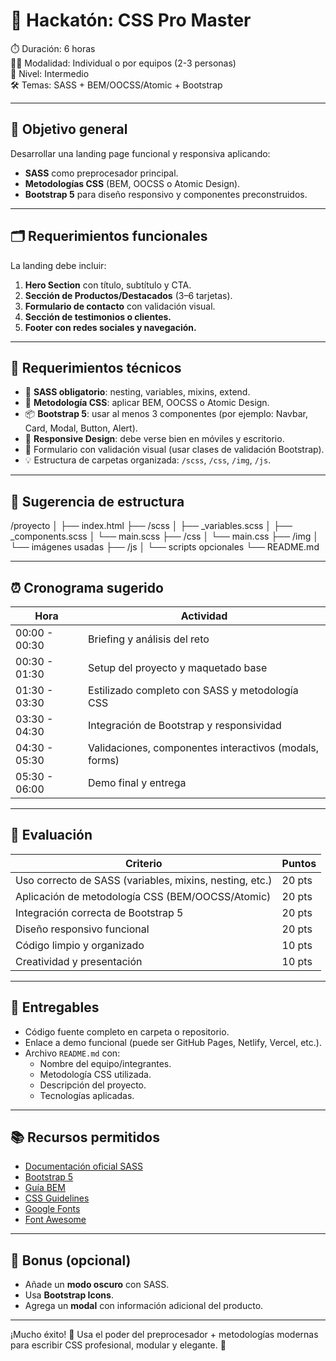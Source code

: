 # 🚀 Hackatón: CSS Pro Master  
⏱️ Duración: 6 horas  
👩‍💻 Modalidad: Individual o por equipos (2-3 personas)  
🎯 Nivel: Intermedio  
🛠️ Temas: SASS + BEM/OOCSS/Atomic + Bootstrap

---

## 🎯 Objetivo general

Desarrollar una landing page funcional y responsiva aplicando:

- **SASS** como preprocesador principal.
- **Metodologías CSS** (BEM, OOCSS o Atomic Design).
- **Bootstrap 5** para diseño responsivo y componentes preconstruidos.

---

## 🗂️ Requerimientos funcionales

La landing debe incluir:

1. **Hero Section** con título, subtítulo y CTA.
2. **Sección de Productos/Destacados** (3–6 tarjetas).
3. **Formulario de contacto** con validación visual.
4. **Sección de testimonios o clientes.**
5. **Footer con redes sociales y navegación.**

---

## 🔧 Requerimientos técnicos

- 🧩 **SASS obligatorio**: nesting, variables, mixins, extend.
- 🧱 **Metodología CSS**: aplicar BEM, OOCSS o Atomic Design.
- 📦 **Bootstrap 5**: usar al menos 3 componentes (por ejemplo: Navbar, Card, Modal, Button, Alert).
- 🔁 **Responsive Design**: debe verse bien en móviles y escritorio.
- 🧪 Formulario con validación visual (usar clases de validación Bootstrap).
- 💡 Estructura de carpetas organizada: `/scss`, `/css`, `/img`, `/js`.

---

## 🧱 Sugerencia de estructura

/proyecto
│
├── index.html
├── /scss
│ ├── _variables.scss
│ ├── _components.scss
│ └── main.scss
├── /css
│ └── main.css
├── /img
│ └── imágenes usadas
├── /js
│ └── scripts opcionales
└── README.md


---

## ⏰ Cronograma sugerido

| Hora | Actividad |
|------|-----------|
| 00:00 - 00:30 | Briefing y análisis del reto |
| 00:30 - 01:30 | Setup del proyecto y maquetado base |
| 01:30 - 03:30 | Estilizado completo con SASS y metodología CSS |
| 03:30 - 04:30 | Integración de Bootstrap y responsividad |
| 04:30 - 05:30 | Validaciones, componentes interactivos (modals, forms) |
| 05:30 - 06:00 | Demo final y entrega |

---

## 🧪 Evaluación

| Criterio | Puntos |
|---------|--------|
| Uso correcto de SASS (variables, mixins, nesting, etc.) | 20 pts |
| Aplicación de metodología CSS (BEM/OOCSS/Atomic) | 20 pts |
| Integración correcta de Bootstrap 5 | 20 pts |
| Diseño responsivo funcional | 20 pts |
| Código limpio y organizado | 10 pts |
| Creatividad y presentación | 10 pts |

---

## 🏁 Entregables

- Código fuente completo en carpeta o repositorio.
- Enlace a demo funcional (puede ser GitHub Pages, Netlify, Vercel, etc.).
- Archivo `README.md` con:
  - Nombre del equipo/integrantes.
  - Metodología CSS utilizada.
  - Descripción del proyecto.
  - Tecnologías aplicadas.

---

## 📚 Recursos permitidos

- [Documentación oficial SASS](https://sass-lang.com/)
- [Bootstrap 5](https://getbootstrap.com/)
- [Guía BEM](https://getbem.com/introduction/)
- [CSS Guidelines](https://cssguidelin.es/)
- [Google Fonts](https://fonts.google.com/)
- [Font Awesome](https://fontawesome.com/)

---

## 🎉 Bonus (opcional)

- Añade un **modo oscuro** con SASS.
- Usa **Bootstrap Icons**.
- Agrega un **modal** con información adicional del producto.

---

¡Mucho éxito! 🚀 Usa el poder del preprocesador + metodologías modernas para escribir CSS profesional, modular y elegante. 💅
